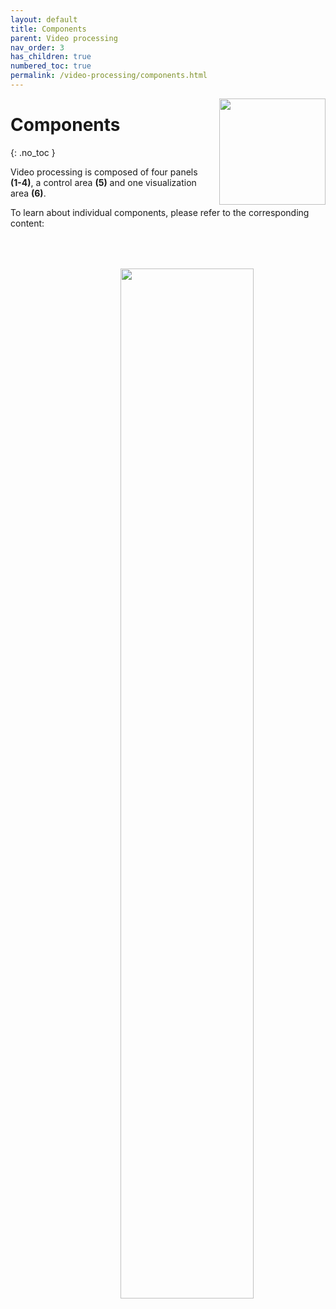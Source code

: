 ```yaml
---
layout: default
title: Components
parent: Video processing
nav_order: 3
has_children: true
numbered_toc: true
permalink: /video-processing/components.html
---
```


<img src="../assets/images/logos/logo-video-processing_400px.png" width="170" style="float:right; margin-left: 15px;"/>

# Components
{: .no_toc }

Video processing is composed of four panels **(1-4)**, a control area **(5)** and one visualization area **(6)**.

To learn about individual components, please refer to the corresponding content:

<a class="plain" href="../assets/images/gui/VP-components.png"><img src="../assets/images/gui/VP-components.png"  width="65%" style="float:right; margin-left: 15px; margin-top: 50px;"/></a>
